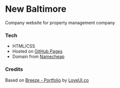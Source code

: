 # New Baltimore
Company website for property management company

### Tech
- HTML/CSS
- Hosted on [GitHub Pages]()
- Domain from [Namecheap]()

### Credits
Based on [Breeze - Portfolio](https://creativemarket.com/loveui/2887-Breeze-Portfolio-%28HTMLCSSPSD%29) by [LoveUI.co](https://loveui.co)

